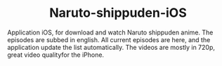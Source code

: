 <h1 align="center"> Naruto-shippuden-iOS </h1>

Application iOS, for download and watch Naruto shippuden anime. The episodes are subbed in english. All current episodes are here, and the application update the list automatically.
The videos are mostly in 720p, great video qualityfor the iPhone.

